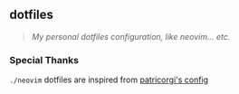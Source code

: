 ## dotfiles

> _My personal dotfiles configuration, like neovim... etc._

### Special Thanks

`./neovim` dotfiles are inspired from [patricorgi's config](https://github.com/patricorgi/dotfiles/issues)

